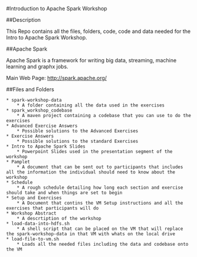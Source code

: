 #Introduction to Apache Spark Workshop

##Description

This Repo contains all the files, folders, code, code and data needed for the Intro to Apache Spark Workshop.

##Apache Spark

Apache Spark is a framework for writing big data, streaming, machine learning and graphx jobs. 

Main Web Page: http://spark.apache.org/

##Files and Folders

	* spark-workshop-data
		* A folder containing all the data used in the exercises
	* spark_workshop_codebase
		* A maven project containing a codebase that you can use to do the exercises
	* Advanced Exercise Answers
		* Possible solutions to the Advanced Exercises
	* Exercise Answers
		* Possible solutions to the standard Exercises
	* Intro to Apache Spark Slides
		* Powerpoint Slides used in the presentation segment of the workshop
	* Pamplet
		* A document that can be sent out to participants that includes all the information the individual should need to know about the workshop
	* Schedule
		* A rough schedule detailing how long each section and exercise should take and when things are set to begin
	* Setup and Exercises
		* A Document that contins the VM Setup instructions and all the exercises that participants will do
	* Workshop Abstract
		* A descrtiption of the workshop
	* load-data-into-hdfs.sh
		* A shell script that can be placed on the VM that will replace the spark-workshop-data in that VM with whats on the local drive
	* load-file-to-vm.sh
		* Loads all the needed files including the data and codebase onto the VM
